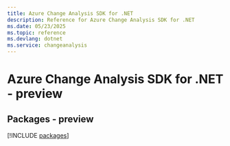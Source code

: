 ```yaml
---
title: Azure Change Analysis SDK for .NET
description: Reference for Azure Change Analysis SDK for .NET
ms.date: 05/23/2025
ms.topic: reference
ms.devlang: dotnet
ms.service: changeanalysis
---
```

# Azure Change Analysis SDK for .NET - preview
## Packages - preview
[!INCLUDE [packages](change-analysis-index.md)]